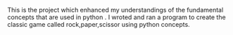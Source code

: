 This is the project which enhanced my understandings of the fundamental concepts that are used in python . I wroted and ran a program to create the classic game called rock,paper,scissor using python concepts. 
